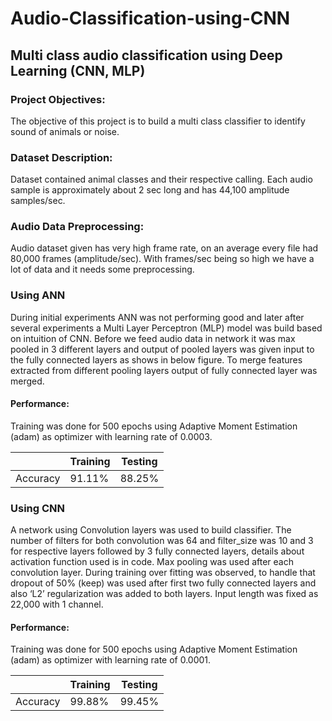 # Audio-Classification-using-CNN
## Multi class audio classification using Deep Learning (CNN, MLP)

### Project Objectives: 
The objective of this project is to build a multi class classifier to identify sound
of animals or noise.

### Dataset Description:
Dataset contained animal classes and their respective calling. Each audio sample is approximately about 2 sec long and has 44,100 amplitude samples/sec.


### Audio Data Preprocessing:

Audio dataset given has very high frame rate, on an average every file had 80,000 frames (amplitude/sec). With frames/sec being so high we have a lot of data and it needs some preprocessing. 

### Using ANN

During initial experiments ANN was not performing good and later after several experiments a Multi Layer Perceptron (MLP) model was build based on intuition of CNN. Before we feed audio data in network it was max pooled in 3 different layers and output of pooled layers was given input to the fully connected layers as shows in below figure. To merge features extracted from different pooling layers output of fully connected layer was merged.


#### Performance: 

Training was done for 500 epochs using Adaptive Moment Estimation (adam) as optimizer with learning rate of 0.0003.

|            | Training           | Testing        |
|-----| ------------- |:-------------:|
|Accuracy   | 91.11%      | 88.25%       |


### Using CNN

A network using Convolution layers was used to build classifier. The number of filters for both convolution was 64 and filter_size was 10 and 3 for respective layers followed by 3 fully connected layers, details about activation function used is in code. Max pooling was used after each convolution layer. During training over fitting was observed, to handle that dropout of 50% (keep) was used after first two fully connected layers and also ‘L2’ regularization was added to both layers. Input length was fixed as 22,000 with 1 channel. 


#### Performance: 

Training was done for 500 epochs using Adaptive Moment Estimation (adam) as optimizer with learning rate of 0.0001. 


|            | Training           | Testing        |
|-----| ------------- |:-------------:|
|Accuracy   | 99.88%      | 99.45%       |
